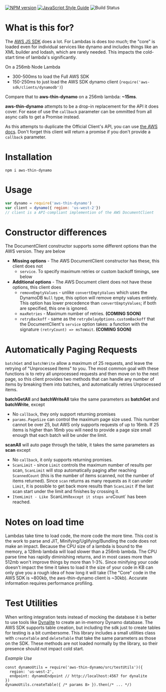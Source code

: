 [![NPM version](https://img.shields.io/npm/v/aws-thin-dynamo.svg)](https://www.npmjs.com/package/aws-thin-dynamo)
[![JavaScript Style Guide](https://img.shields.io/badge/code_style-standard-brightgreen.svg)](https://standardjs.com)
![Build Status](https://circleci.com/gh/Nike-Inc/aws-thin-dynamo-node.svg?style=shield&circle-token=4281d6b875c7441734baa32820855e45b4b4ae72)


# What is this for?

The [AWS JS SDK](https://github.com/aws/aws-sdk-js) does a lot. For Lambdas is does *too much*; the "core" is loaded even for individual services like dynamo and includes things like an XML builder and lodash, which are rarely needed. This impacts the cold-start time of lambda's significantly. 

On a 256mb Node Lambda
* 300-500ms to load the Full AWS SDK 
* 150-250ms to just load the AWS SDK dynamo client (`require('aws-sdk/clients/dynamodb')`)

Compare that to **aws-thin-dynamo** on a 256mb lambda: **~15ms**.

**aws-thin-dynamo** attempts to be a drop-in replacement for the API it does cover. For ease of use the `callback` parameter can be ommitted from all async calls to get a Promise instead.

As this attempts to duplicate the Official Client's API, you can use [the AWS docs](http://docs.aws.amazon.com/AWSJavaScriptSDK/latest/AWS/DynamoDB/DocumentClient.html). Don't forget this client will return a promise if you don't provide a `callback` parameter.

# Installation

```
npm i aws-thin-dynamo
```

# Usage

```javascript
var dynamo = require('aws-thin-dynamo')
var client = dynamo({ region: 'us-west-2'})
// client is a API-compliant implemention of the AWS DocumentClient

```

# Constructor differences

The DocumentClient constructor supports some different options than the AWS version. They are below

* **Missing options** - The AWS DocumentClient constructor has these, this client does not
  * `service`. To specify maximum retries or custom backoff timings, see below
* **Additional options** - The AWS Document client does not have these options, this client does
  * `removeEmptyValues` - unlike `convertEmptyValues` which uses the DynamoDB `Null` type, this option will remove empty values entirely. This option has lower precedence than `convertEmptyValues`; if both are specified, this one is ignored.
  * `maxRetries` - Maximum number of retries. **(COMING SOON)**
  * `retryBackoff` - same as the `retryDelayOptions.customBackoff` that the DocumentClient's `service` option takes: a function with the signature `(retryCount) => msToWait`. **(COMING SOON)**

# Automatically Paging Requests

`batchGet` and `batchWrite` allow a maximum of 25 requests, and leave the retrying of "Unprocessed Items" to you. The most common goal with these functions is to retry all unprocessed requests and then move on to the next page, so this client provides two methods that can handle any number of items by breaking them into batches, and automatically retries Unprocessed items.

**batchGetAll** and **batchWriteAll** take the same parameters as **batchGet** and **batchWrite**, except
 * No `callback`, they only support returning promises
 * `params.PageSize` can control the maximum page size used. This number cannot be over 25, but AWS only supports requests of up to 16mb. If 25 items is higher than 16mb you will need to provide a page size small enough that each batch will be under the limit.

 **scanAll** will auto page through the table, it takes the same parameters as **scan** except
 * No `callback`, it only supports returning promises.
 * `ScanLimit` - since `Limit` controls the maximum number of results per scan, `ScanLimit` will stop automatically paging after reaching `ScannedCount` (this is the number of items scanned, not the number of items returned). Since `scan` returns as many requests as it can under `Limit`, it is possible to get back more results than `ScanLimit` if the last scan start under the limit and finishes by crossing it.
 * `ItemLimit - Like `ScanLimit` except it stops are `Count` has been reached.

 # Notes on load time
Lambdas take time to load code, the more code the more time. This cost is the work to parse and JIT, Minifying/Uglifying/Bundling the code does not make an impact. Because the CPU size of a lambda is bound to the memory, a 128mb lambda will load slower than a 256mb lambda. The CPU parse time has rapidly diminishing returns, and in most cases more than 512mb won't improve things by more than 1-3%. Since minifying your code doesn't impact the time it takes to load it the size of your code in KB can only give you a rough idea of how long it will take (The "Core" code in the AWS SDK is ~800kb, the aws-thin-dynamo client is ~30kb). Accurate information requires performance profiling.

# Test Utilities

When writing integration tests instead of mocking the database it is better to use tools like [Dynalite](https://github.com/mhart/dynalite) to create an in-memory Dynamo database. The AWS SDK supports table creation, but including the sdk just to create tables for testing is a bit cumbersome. This library includes a small utilities class with `createTable` and `deleteTable` that take the same parameters as those on the SDK. These methods are not loaded normally by the library, so their presence should not impact cold start.

*Example Use*
```
const dynamoUtils = require('aws-thin-dynamo/src/testUtils')({
  region: 'us-west-2',
  endpoint: dynamoEndpoint // http://localhost:4567 for dynalite
})
dynamoUtils.createTable({ /* params 8> }).then(/* ... */)
```
